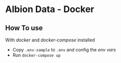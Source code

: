 # Albion Data - Docker

## How To use
With _docker_ and _docker-compose_ installed
- Copy `.env-sample` to `.env` and config the _env vars_
- Run `docker-compose up`